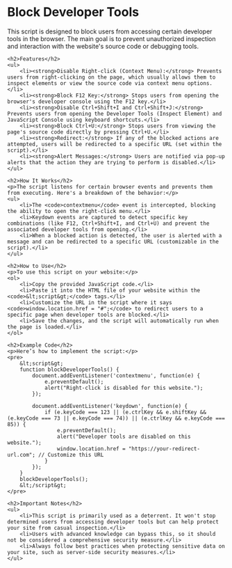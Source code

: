 <!DOCTYPE html>
<html lang="en">
<head>
    <meta charset="UTF-8">
    <meta name="viewport" content="width=device-width, initial-scale=1.0">
    <title>Block Developer Tools - Created by JaHIN</title>
</head>
<body>
    <h1>Block Developer Tools</h1>
    <p>This script is designed to block users from accessing certain developer tools in the browser. The main goal is to prevent unauthorized inspection and interaction with the website's source code or debugging tools.</p>

    <h2>Features</h2>
    <ul>
        <li><strong>Disable Right-click (Context Menu):</strong> Prevents users from right-clicking on the page, which usually allows them to inspect elements or view the source code via context menu options.</li>
        <li><strong>Block F12 Key:</strong> Stops users from opening the browser's developer console using the F12 key.</li>
        <li><strong>Disable Ctrl+Shift+I and Ctrl+Shift+J:</strong> Prevents users from opening the Developer Tools (Inspect Element) and JavaScript Console using keyboard shortcuts.</li>
        <li><strong>Block Ctrl+U:</strong> Stops users from viewing the page's source code directly by pressing Ctrl+U.</li>
        <li><strong>Redirect:</strong> If any of the blocked actions are attempted, users will be redirected to a specific URL (set within the script).</li>
        <li><strong>Alert Messages:</strong> Users are notified via pop-up alerts that the action they are trying to perform is disabled.</li>
    </ul>

    <h2>How It Works</h2>
    <p>The script listens for certain browser events and prevents them from executing. Here's a breakdown of the behavior:</p>
    <ul>
        <li>The <code>contextmenu</code> event is intercepted, blocking the ability to open the right-click menu.</li>
        <li>Keydown events are captured to detect specific key combinations (like F12, Ctrl+Shift+I, and Ctrl+U) and prevent the associated developer tools from opening.</li>
        <li>When a blocked action is detected, the user is alerted with a message and can be redirected to a specific URL (customizable in the script).</li>
    </ul>

    <h2>How to Use</h2>
    <p>To use this script on your website:</p>
    <ol>
        <li>Copy the provided JavaScript code.</li>
        <li>Paste it into the HTML file of your website within the <code>&lt;script&gt;</code> tags.</li>
        <li>Customize the URL in the script where it says <code>window.location.href = "#";</code> to redirect users to a specific page when developer tools are blocked.</li>
        <li>Save the changes, and the script will automatically run when the page is loaded.</li>
    </ol>

    <h2>Example Code</h2>
    <p>Here’s how to implement the script:</p>
    <pre>
        &lt;script&gt;
        function blockDeveloperTools() {
            document.addEventListener('contextmenu', function(e) {
                e.preventDefault();
                alert("Right-click is disabled for this website.");
            });

            document.addEventListener('keydown', function(e) {
                if (e.keyCode === 123 || (e.ctrlKey && e.shiftKey && (e.keyCode === 73 || e.keyCode === 74)) || (e.ctrlKey && e.keyCode === 85)) {
                    e.preventDefault();
                    alert("Developer tools are disabled on this website.");
                    window.location.href = "https://your-redirect-url.com"; // Customize this URL
                }
            });
        }
        blockDeveloperTools();
        &lt;/script&gt;
    </pre>

    <h2>Important Notes</h2>
    <ul>
        <li>This script is primarily used as a deterrent. It won't stop determined users from accessing developer tools but can help protect your site from casual inspection.</li>
        <li>Users with advanced knowledge can bypass this, so it should not be considered a comprehensive security measure.</li>
        <li>Always follow best practices when protecting sensitive data on your site, such as server-side security measures.</li>
    </ul>

</body>
</html>
